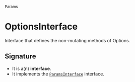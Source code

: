 <small>Params</small>

OptionsInterface
================

Interface that defines the non-mutating methods of Options.

Signature
---------

- It is a(n) **interface**.
- It implements the [`ParamsInterface`](../Params/ParamsInterface.md) interface.
